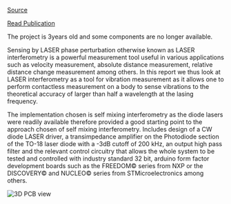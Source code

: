 [Source](https://github.com/Kiogora/interferometer)

[Read Publication](https://drive.google.com/file/d/1GJpLvthfQLcUWtJsgSDRFcJauLfEz96r/view?usp=sharing)

The project is 3years old and some components are no longer available.

Sensing by LASER phase perturbation otherwise known as LASER interferometry is a powerful measurement tool useful in various applications such as velocity measurement, 
absolute distance measurement, relative distance change measurement among others. In this report we thus look at LASER interferometry as a tool for vibration measurement 
as it allows one to perform contactless measurement on a body to sense vibrations to the theoretical accuracy of larger than half a wavelength at the lasing frequency.

The implementation chosen is self mixing interferometry as the diode lasers were readily available therefore provided a good starting point to the approach chosen 
of self mixing interferometry. Includes design of a CW diode LASER driver, 
a transimpedance amplifier on the Photodiode section of the TO-18 laser diode with a -3dB cutoff of 200 kHz, 
an output high pass filter and the relevant control circuitry that allows the whole system to be tested and controlled with industry standard 32 bit, 
arduino form factor development boards such as the FREEDOM© series from NXP or the DISCOVERY© and NUCLEO© series from STMicroelectronics among others.

![3D PCB view](https://github.com/aleksas/interferometer/raw/master/pcb/images/3D-view/rotation-z/3D-view.gif)
